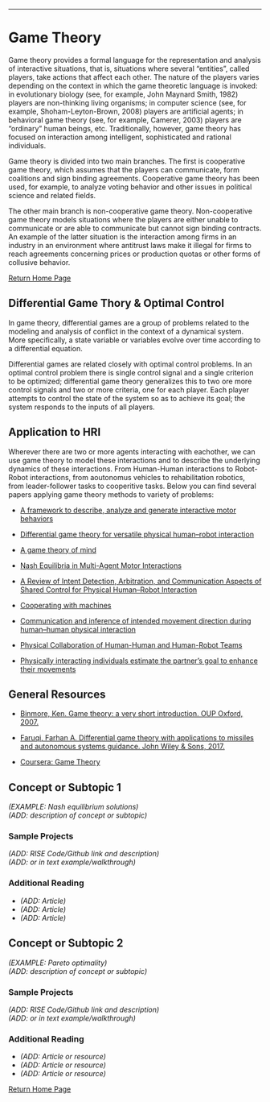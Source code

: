 ---
# Game Theory 
Game theory provides a formal language for the representation and analysis of interactive situations, that is, situations where several “entities”, called players, take actions that affect each other. The nature of the players varies depending on the context in which the game theoretic language is invoked: in evolutionary biology (see, for example, John Maynard Smith, 1982) players are non-thinking living organisms; in computer science (see, for example, Shoham-Leyton-Brown, 2008) players are artificial agents; in behavioral game theory (see, for example, Camerer, 2003) players are “ordinary” human beings, etc. Traditionally, however, game theory has focused on interaction among intelligent, sophisticated and rational individuals.

Game theory is divided into two main branches. The first is cooperative game theory, which assumes that the players can communicate, form coalitions and sign binding agreements. Cooperative game theory has been used, for example, to analyze voting behavior and other issues in political science and related fields.

The other main branch is non-cooperative game theory. Non-cooperative game theory models situations where the players are either unable to communicate or are able to communicate but cannot sign binding contracts. An example of the latter situation is the interaction among firms in an industry in an environment where antitrust laws make it illegal for firms to reach agreements concerning prices or production quotas or other forms of collusive behavior.

[Return Home Page](../index.md)
## Differential Game Thory & Optimal Control 
In game theory, differential games are a group of problems related to the modeling and analysis of conflict in the context of a dynamical system. More specifically, a state variable or variables evolve over time according to a differential equation.

Differential games are related closely with optimal control problems. In an optimal control problem there is single control signal and a single criterion to be optimized; differential game theory generalizes this to two ore more control signals and two or more criteria, one for each player. Each player attempts to control the state of the system so as to achieve its goal; the system responds to the inputs of all players.

## Application to HRI
Wherever there are two or more agents interacting with eachother, we can use game theory to model these interactions and to describe the underlying dynamics of these interactions. From Human-Human interactions to Robot-Robot interactions, from aoutonomus vehicles to rehabilitation robotics, from leader-follower tasks to cooperitive tasks.
Below you can find several papers applying game theory methods to variety of problems:

* [A framework to describe, analyze and generate interactive motor behaviors](https://journals.plos.org/plosone/article?id=10.1371/journal.pone.0049945)

* [Differential game theory for versatile physical human–robot interaction](https://www.nature.com/articles/s42256-018-0010-3)

* [A game theory of mind](https://journals.plos.org/ploscompbiol/article?id=10.1371/journal.pcbi.1000254)

* [Nash Equilibria in Multi-Agent Motor Interactions](https://journals.plos.org/ploscompbiol/article?id=10.1371/journal.pcbi.1000468)

* [A Review of Intent Detection, Arbitration, and Communication Aspects of Shared Control for Physical Human–Robot Interaction](https://asmedigitalcollection.asme.org/appliedmechanicsreviews/article-abstract/70/1/010804/443697)

* [Cooperating with machines](https://www.nature.com/articles/s41467-017-02597-8)

* [Communication and inference of intended movement direction during human–human physical interaction](https://www.frontiersin.org/articles/10.3389/fnbot.2017.00021/full)

* [Physical Collaboration of Human-Human and Human-Robot Teams](https://ieeexplore.ieee.org/abstract/document/4624256/)

* [Physically interacting individuals estimate the partner’s goal to enhance their movements](https://www.nature.com/articles/s41562-017-0054)


 ## General Resources
* [Binmore, Ken. Game theory: a very short introduction. OUP Oxford, 2007.](https://books.google.com/books?hl=en&lr=&id=0EXl-FXxs2oC&oi=fnd&pg=PP12&dq=game+theory+books&ots=nT9nvNTLFD&sig=fanGhU-l9kf5gIpMPXuoY2ip_Z0#v=onepage&q=game%20theory%20books&f=false)

* [Faruqi, Farhan A. Differential game theory with applications to missiles and autonomous systems guidance. John Wiley & Sons, 2017.](https://books.google.com/books?hl=en&lr=&id=JTtGDgAAQBAJ&oi=fnd&pg=PR11&dq=Differential+game+theory+books&ots=DiushxBTt&sig=Hxk0E5oB_N67JuV_CTbFYpWFIC8#v=onepage&q=Differential%20game%20theory%20books&f=false)

* [Coursera: Game Theory](https://www.coursera.org/learn/game-theory-1)

## Concept or Subtopic 1
*(EXAMPLE: Nash equilibrium solutions)*\
*(ADD: description of concept or subtopic)*

### Sample Projects
*(ADD: RISE Code/Github link and description)*\
*(ADD: or in text example/walkthrough)*
 
### Additional Reading
+ *(ADD: Article)*
+ *(ADD: Article)*
+ *(ADD: Article)*


## Concept or Subtopic 2
*(EXAMPLE: Pareto optimality)*\
*(ADD: description of concept or subtopic)*

### Sample Projects
*(ADD: RISE Code/Github link and description)*\
*(ADD: or in text example/walkthrough)*

### Additional Reading
+ *(ADD: Article or resource)*
+ *(ADD: Article or resource)*
+ *(ADD: Article or resource)*

[Return Home Page](../index.md)
